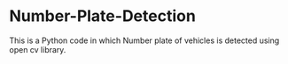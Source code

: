 # Number-Plate-Detection
This is a Python code in which Number plate of  vehicles is detected using open cv library.
